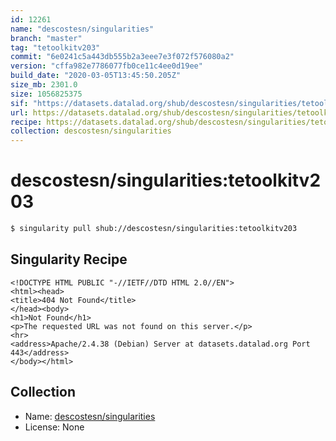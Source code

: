 ```yaml
---
id: 12261
name: "descostesn/singularities"
branch: "master"
tag: "tetoolkitv203"
commit: "6e0241c5a443db555b2a3eee7e3f072f576080a2"
version: "cffa982e7786077fb0ce11c4ee0d19ee"
build_date: "2020-03-05T13:45:50.205Z"
size_mb: 2301.0
size: 1056825375
sif: "https://datasets.datalad.org/shub/descostesn/singularities/tetoolkitv203/2020-03-05-6e0241c5-cffa982e/cffa982e7786077fb0ce11c4ee0d19ee.sif"
url: https://datasets.datalad.org/shub/descostesn/singularities/tetoolkitv203/2020-03-05-6e0241c5-cffa982e/
recipe: https://datasets.datalad.org/shub/descostesn/singularities/tetoolkitv203/2020-03-05-6e0241c5-cffa982e/Singularity
collection: descostesn/singularities
---
```


# descostesn/singularities:tetoolkitv203

```bash
$ singularity pull shub://descostesn/singularities:tetoolkitv203
```

## Singularity Recipe

```singularity
<!DOCTYPE HTML PUBLIC "-//IETF//DTD HTML 2.0//EN">
<html><head>
<title>404 Not Found</title>
</head><body>
<h1>Not Found</h1>
<p>The requested URL was not found on this server.</p>
<hr>
<address>Apache/2.4.38 (Debian) Server at datasets.datalad.org Port 443</address>
</body></html>
```

## Collection

 - Name: [descostesn/singularities](https://github.com/descostesn/singularities)
 - License: None

